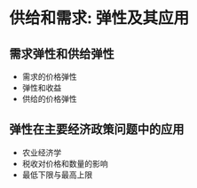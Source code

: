 # 供给和需求: 弹性及其应用
## 需求弹性和供给弹性
- 需求的价格弹性
- 弹性和收益
- 供给的价格弹性
## 弹性在主要经济政策问题中的应用
- 农业经济学
- 税收对价格和数量的影响
- 最低下限与最高上限